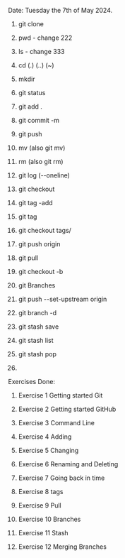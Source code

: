 Date: Tuesday the 7th of May 2024.

1. git clone 

2. pwd - change 222

3. ls - change 333

4. cd (.) (..) (~)

5. mkdir

6. git status

7. git add .

8. git commit -m  

9. git push 

10. mv (also git mv)

11. rm (also git rm)

12. git log (--oneline)

13. git checkout

14. git tag -add

15. git tag

16. git checkout tags/<tagname>

17. git push origin <tagname>

18. git pull

19. git checkout -b 

20. git Branches

21. git push --set-upstream origin

22. git branch -d  

23. git stash save

24. git stash list

25. git stash pop

26. 

Exercises Done:

1. Exercise 1 Getting started Git 

2. Exercise 2 Getting started GitHub

3. Exercise 3 Command Line

4. Exercise 4 Adding

5. Exercise 5 Changing

6. Exercise 6 Renaming and Deleting

7. Exercise 7 Going back in time

8. Exercise 8 tags

9. Exercise 9 Pull

10. Exercise 10 Branches

11. Exercise 11 Stash

12. Exercise 12 Merging Branches